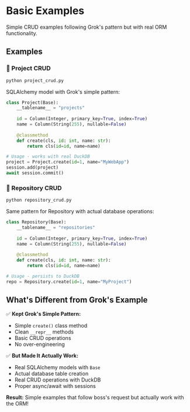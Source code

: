 # Basic Examples

Simple CRUD examples following Grok's pattern but with real ORM functionality.

## Examples

### 🚀 Project CRUD
```bash
python project_crud.py
```

SQLAlchemy model with Grok's simple pattern:
```python
class Project(Base):
    __tablename__ = "projects"
    
    id = Column(Integer, primary_key=True, index=True)
    name = Column(String(255), nullable=False)
    
    @classmethod
    def create(cls, id: int, name: str):
        return cls(id=id, name=name)

# Usage - works with real DuckDB
project = Project.create(id=1, name="MyWebApp")
session.add(project)
await session.commit()
```

### 📁 Repository CRUD
```bash
python repository_crud.py
```

Same pattern for Repository with actual database operations:
```python
class Repository(Base):
    __tablename__ = "repositories"
    
    id = Column(Integer, primary_key=True, index=True)
    name = Column(String(255), nullable=False)
    
    @classmethod
    def create(cls, id: int, name: str):
        return cls(id=id, name=name)

# Usage - persists to DuckDB
repo = Repository.create(id=1, name="MyProject")
```

## What's Different from Grok's Example

✅ **Kept Grok's Simple Pattern:**
- Simple `create()` class method
- Clean `__repr__` methods
- Basic CRUD operations
- No over-engineering

✅ **But Made It Actually Work:**
- Real SQLAlchemy models with `Base`
- Actual database table creation
- Real CRUD operations with DuckDB
- Proper async/await with sessions

**Result:** Simple examples that follow boss's request but actually work with the ORM!